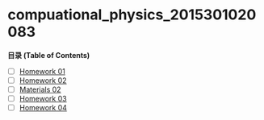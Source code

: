 # compuational_physics_2015301020083
**目录 (Table of Contents)**
- [ ] [Homework 01](https://github.com/kammmmmi/compuational_physics_2015301020083/blob/master/name.py "Homework 01")
- [ ] [Homework 02](https://github.com/kammmmmi/compuational_physics_2015301020083/edit/master/README.md "Homework 02")
- [ ] [Materials 02](https://github.com/kammmmmi/compuational_physics_2015301020083/edit/master/README.md "Materials 02")
- [ ] [Homework 03](https://github.com/kammmmmi/compuational_physics_2015301020083/edit/master/README.md "Homework 03")
- [ ] [Homework 04](https://github.com/kammmmmi/compuational_physics_2015301020083/edit/master/README.md "Homework 04")

